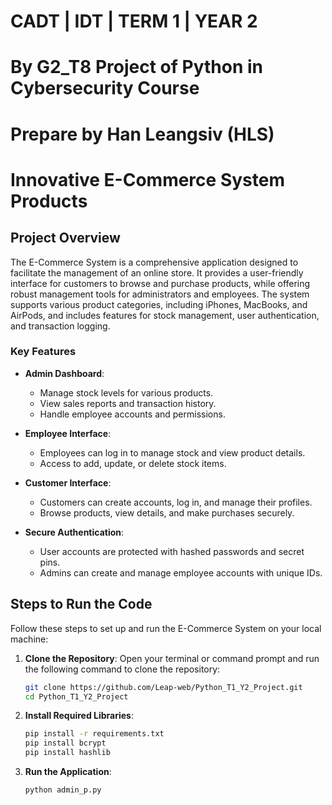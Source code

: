 # CADT | IDT | TERM 1 | YEAR 2
# By G2_T8 Project of Python in Cybersecurity Course
# Prepare by Han Leangsiv (HLS) 

# Innovative E-Commerce System Products 

## Project Overview
The E-Commerce System is a comprehensive application designed to facilitate the management of an online store. It provides a user-friendly interface for customers to browse and purchase products, while offering robust management tools for administrators and employees. The system supports various product categories, including iPhones, MacBooks, and AirPods, and includes features for stock management, user authentication, and transaction logging.

### Key Features
- **Admin Dashboard**: 
  - Manage stock levels for various products.
  - View sales reports and transaction history.
  - Handle employee accounts and permissions.
  
- **Employee Interface**: 
  - Employees can log in to manage stock and view product details.
  - Access to add, update, or delete stock items.

- **Customer Interface**: 
  - Customers can create accounts, log in, and manage their profiles.
  - Browse products, view details, and make purchases securely.

- **Secure Authentication**: 
  - User accounts are protected with hashed passwords and secret pins.
  - Admins can create and manage employee accounts with unique IDs.

## Steps to Run the Code
Follow these steps to set up and run the E-Commerce System on your local machine:

1. **Clone the Repository**: 
   Open your terminal or command prompt and run the following command to clone the repository:
   ```bash
   git clone https://github.com/Leap-web/Python_T1_Y2_Project.git
   cd Python_T1_Y2_Project
2. **Install Required Libraries**:
   ```bash
   pip install -r requirements.txt
   pip install bcrypt
   pip install hashlib
3. **Run the Application**:
   ```bash
   python admin_p.py
